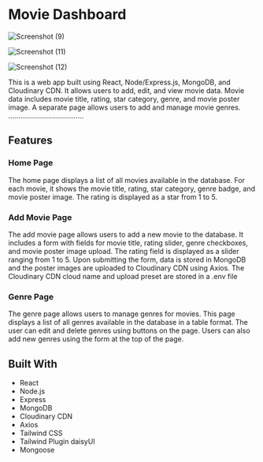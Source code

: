 # Movie Dashboard


![Screenshot (9)](https://github.com/user-attachments/assets/3271a959-3188-481b-a548-113afd25a916)

![Screenshot (11)](https://github.com/user-attachments/assets/43079edb-17cf-4ab3-9b6f-721267828b8c)

![Screenshot (12)](https://github.com/user-attachments/assets/5701e1de-4fe8-4d4d-91a3-97efeb427647)



This is a web app built using React, Node/Express.js, MongoDB, and Cloudinary CDN. It allows users to add, edit, and view movie data. Movie data includes movie title, rating, star category, genre, and movie poster image. A separate page allows users to add and manage movie genres.
......................................
## Features

### Home Page

The home page displays a list of all movies available in the database. For each movie, it shows the movie title, rating, star category, genre badge, and movie poster image. The rating is displayed as a star from 1 to 5.

### Add Movie Page

The add movie page allows users to add a new movie to the database. It includes a form with fields for movie title, rating slider, genre checkboxes, and movie poster image upload. The rating field is displayed as a slider ranging from 1 to 5. Upon submitting the form, data is stored in MongoDB and the poster images are uploaded to Cloudinary CDN using Axios. The Cloudinary CDN cloud name and upload preset are stored in a .env file 

### Genre Page

The genre page allows users to manage genres for movies. This page displays a list of all genres available in the database in a table format. The user can edit and delete genres using buttons on the page. Users can also add new genres using the form at the top of the page.


## Built With

- React
- Node.js
- Express
- MongoDB
- Cloudinary CDN
- Axios
- Tailwind CSS
- Tailwind Plugin daisyUI
- Mongoose
